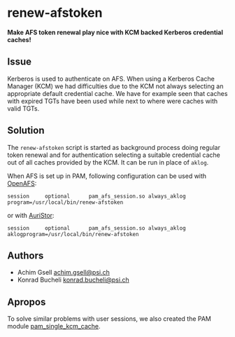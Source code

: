 # renew-afstoken

**Make AFS token renewal play nice with KCM backed Kerberos credential caches!**

## Issue

Kerberos is used to authenticate on AFS. When using a Kerberos Cache Manager (KCM) we had difficulties
due to the KCM not always selecting an appropriate default credential cache. We have for example seen that caches with expired TGTs have been used while next to where were caches with valid TGTs.

## Solution
The `renew-afstoken` script is started as background process doing regular token renewal and for authentication selecting a suitable credential cache out of all caches provided by the KCM. It can be run in place of `aklog`.

When AFS is set up in PAM, following configuration can be used with [OpenAFS](http://www.openafs.org/):

```
session     optional      pam_afs_session.so always_aklog program=/usr/local/bin/renew-afstoken
```

or with [AuriStor](https://www.auristor.com/filesystem/):
```
session     optional      pam_afs_session.so always_aklog aklogprogram=/usr/local/bin/renew-afstoken
```

## Authors
- Achim Gsell <achim.gsell@psi.ch>
- Konrad Bucheli <konrad.bucheli@psi.ch>

## Apropos
To solve similar problems with user sessions, we also created the PAM module [pam_single_kcm_cache](https://github.com/paulscherrerinstitute/pam_single_kcm_cache/).
